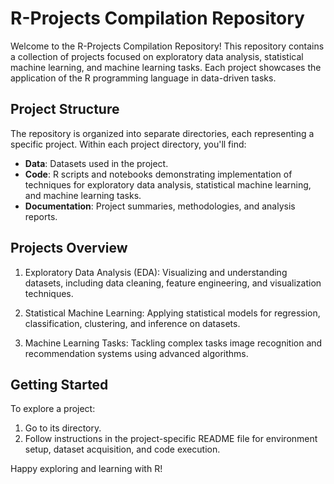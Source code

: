 # R-Projects Compilation Repository

Welcome to the R-Projects Compilation Repository! This repository contains a collection of projects focused on exploratory data analysis, statistical machine learning, and machine learning tasks. Each project showcases the application of the R programming language in data-driven tasks.

## Project Structure

The repository is organized into separate directories, each representing a specific project. Within each project directory, you'll find:

- **Data**: Datasets used in the project.
- **Code**: R scripts and notebooks demonstrating implementation of techniques for exploratory data analysis, statistical machine learning, and machine learning tasks.
- **Documentation**: Project summaries, methodologies, and analysis reports.

## Projects Overview

1. Exploratory Data Analysis (EDA): Visualizing and understanding datasets, including data cleaning, feature engineering, and visualization techniques.

2. Statistical Machine Learning: Applying statistical models for regression, classification, clustering, and inference on datasets.

3. Machine Learning Tasks: Tackling complex tasks image recognition and recommendation systems using advanced algorithms.

## Getting Started

To explore a project:
1. Go to its directory.
2. Follow instructions in the project-specific README file for environment setup, dataset acquisition, and code execution.

Happy exploring and learning with R!
